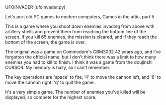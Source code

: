 UFOINVADER (ufoinvader.py)

Let's port old PC games to modern computers, Games in the attic, part 5

This is a game where you shoot down enemies invading from above with artillery shells and prevent them from reaching the bottom line of the screen. If you kill 65 enemies, the mission is cleared, and if they reach the bottom of the screen, the game is over.

The original was a game on Commodore's CBM3032 42 years ago, and I've forgotten the official name, but I don't think there was a limit to how many enemies you had to kill to finish. I think it was a game from the doujinshi CURSOR. My memory is hazy, so I can't remember.

The key operations are 'space' to fire, '4' to move the cannon left, and '6' to move the cannon right. 'q' to quit the game.

It's a very simple game. The number of enemies you've killed will be displayed, so compete for the highest score.
